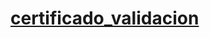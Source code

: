 # [certificado_validacion](https://servicios.axiscloud.ec/AutoServiciosCertificados/paginas/ValidarDocumento.jsp?ps_empresa=12&ps_certificado=CHB-2024-000044459&ps_identificacion=0925670572&ps_tipo_id=CED)
